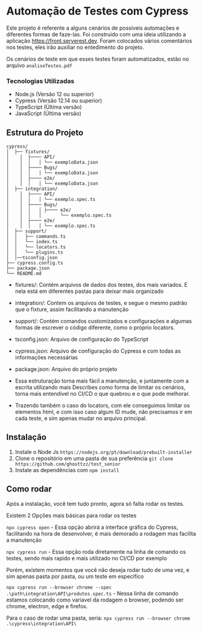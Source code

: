 # Automação de Testes com Cypress
Este projeto é referente a alguns cenários de possíveis automações e diferentes formas de faze-las. Foi construido com uma ideia utilizando a aplicação https://front.serverest.dev.
Foram colocados vários comentários nos testes, eles irão auxiliar no entedimento do projeto.

Os cenários de teste em que esses testes foram automatizados, estão no arquivo `analiseTestes.pdf`

### Tecnologias Utilizadas
- Node.js (Versão 12 ou superior)
- Cypress (Versão 12.14 ou superior)
- TypeScript (Última versão)
- JavaScript (Última versão)

## Estrutura do Projeto
    cypress/
    │  ├── fixtures/
    │    │  ├──── API/
    │    │  │   │ └── exemploData.json
    │    │  ├──── Bugs/
    │    │  │   │ └── exemploData.json
    │    │  ├──── e2e/
    │    │  │   │ └── exemploData.json
    │  ├── integration/
    │    │  ├──── API/
    │    │  │   │ └── exemplo.spec.ts
    │    │  ├──── Bugs/
    │    │  │   │ ├──── e2e/
    │    │  │   │       └── exemplo.spec.ts
    │    │  ├──── e2e/
    │    │  │   │ └── exemplo.spec.ts
    │  ├── support/
    │  │   ├── commands.ts
    │  │   └── index.ts
    │  │   └── locators.ts
    │  │   └── plugins.ts
    │  │──tsconfig.json
    ├── cypress.config.ts
    ├── package.json
    └── README.md
- fixtures/: Contém arquivos de dados dos testes, dos mais variados. E nela está em diferentes pastas para deixar mais organizado
- integration/: Contem os arquivos de testes, e segue o mesmo padrão que o fixture, assim facilitando a manutenção
- support/: Contém comandos customizados e configurações e algumas formas de escrever o código diferente, como o próprio locators.
- tsconfig.json: Arquivo de configuração do TypeScript
- cypress.json: Arquivo de configuração do Cypress e com todas as informações necessárias
- package.json: Arquivo do próprio projeto

- Essa estruturação torna mais fácil a manutenção, e juntamente com a escrita utilizando mais Describes como forma de limitar os cenários, torna mais entendivel no CI/CD o que quebrou e o que pode melhorar. 
- Trazendo também o caso do locators, com ele conseguimos limitar os elementos html, e com isso caso algum ID mude, não precisamos ir em cada teste, e sim apenas mudar no arquivo principal.

## Instalação 

1. Instale o Node Js `https://nodejs.org/pt/download/prebuilt-installer`
2. Clone o repositório em uma pasta de sua preferência `git clone https://github.com/ghosttzz/test_senior`
3. Instale as dependências com `npm install`

## Como rodar
Após a instalação, você tem tudo pronto, agora só falta rodar os testes.

Existem 2 Opções mais básicas para rodar os testes

`npx cypress open` - Essa opção abrirá a interface gráfica do Cypress, facilitando na hora de desenvolver, é mais demorado a rodagem mas facilita a manutenção

`npx cypress run` - Essa opção roda diretamente na linha de comando os testes, sendo mais rapido e mais utilizado no CI/CD por exemplo

Porém, existem momentos que você não deseja rodar tudo de uma vez, e sim apenas pasta por pasta, ou um teste em específico

`npx cypress run --browser chrome --spec .\path\integration\API\produtos.spec.ts` - Nessa linha de comando estamos colocando como variavel da rodagem o browser, podendo ser chrome, electron, edge e firefox. 

Para o caso de rodar uma pasta, seria:
`npx cypress run --browser chrome .\cypress\integration\API\`
